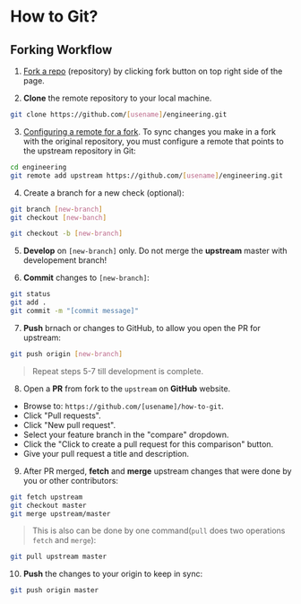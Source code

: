 # How to Git?

## Forking Workflow

1. [Fork a repo](https://help.github.com/articles/fork-a-repo/) (repository) by clicking fork button on top right side of the page.

2. **Clone** the remote repository to your local machine.

  ```sh
  git clone https://github.com/[usename]/engineering.git
  ```

3. [Configuring a remote for a fork](https://help.github.com/articles/configuring-a-remote-for-a-fork/). To sync changes you make in a fork with the original repository, you must configure a remote that points to the upstream repository in Git:

  ```sh
  cd engineering
  git remote add upstream https://github.com/[usename]/engineering.git
  ```

4. Create a branch for a new check (optional):

  ```sh
  git branch [new-branch]
  git checkout [new-banch]
  ```

  ```sh
  git checkout -b [new-branch]
  ```

5. **Develop** on `[new-branch]` only. Do not merge the **upstream** master with developement branch!

6. **Commit** changes to `[new-branch]`:

  ```sh
  git status
  git add . 
  git commit -m "[commit message]"
  ```

7. **Push** brnach or changes to GitHub, to allow you open the PR for upstream:

  ```sh
  git push origin [new-branch]
  ```
  > Repeat steps 5-7 till development is complete.
  
8. Open a **PR** from fork to the `upstream` on **GitHub** website.

  - Browse to: `https://github.com/[usename]/how-to-git`.
  - Click "Pull requests".
  - Click "New pull request".
  - Select your feature branch in the "compare" dropdown.
  - Click the "Click to create a pull request for this comparison" button.
  - Give your pull request a title and description.

9. After PR merged, **fetch** and **merge** upstream changes that were done by you or other contributors:

  ```sh
  git fetch upstream
  git checkout master
  git merge upstream/master
  ```
  > This is also can be done by one command(`pull` does two operations `fetch` and `merge`):
  
  ```sh
  git pull upstream master 
  ```
10. **Push** the changes to your origin to keep in sync:

  ```sh
  git push origin master
  ```

